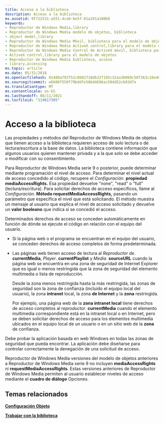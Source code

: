 ```yaml
---
title: Acceso a la biblioteca
description: Acceso a la biblioteca
ms.assetid: 9f722531-a551-4ca9-be5f-01a291a180b0
keywords:
- Reproductor de Windows Media,library
- Reproductor de Windows Media modelo de objetos, biblioteca
- object model,library
- Reproductor de Windows Media Móvil, biblioteca para el modelo de objetos
- Reproductor de Windows Media ActiveX control,library para el modelo de objetos
- Reproductor de Windows Media Control de ActiveX móvil, biblioteca para el modelo de objetos
- ActiveX control,library para el modelo de objetos
- Reproductor de Windows Media biblioteca, acceso
- library,accessing
ms.topic: article
ms.date: 05/31/2018
ms.openlocfilehash: 01488a792f52c8602f18db22f195c32aa36069c50f363c16e405f3ddf2fd710a
ms.sourcegitcommit: e6600f550f79bddfe58bd4696ac50dd52cb03d7e
ms.translationtype: MT
ms.contentlocale: es-ES
ms.lasthandoff: 08/11/2021
ms.locfileid: "119617305"
---
```

# <a name="library-access"></a>Acceso a la biblioteca

Las propiedades y métodos del Reproductor de Windows Media de objetos que tienen acceso a la biblioteca requieren acceso de solo lectura o de lectura/escritura a la base de datos. La biblioteca contiene información que algunos usuarios quieren mantener privada y a la que solo se debe acceder o modificar con su consentimiento.

Para Reproductor de Windows Media serie 9 o posterior, puede determinar mediante programación el nivel de acceso. Para determinar el nivel actual de acceso concedido al código, recupere el *Configuración*. **propiedad mediaAccessRights.** Esa propiedad devuelve "none", "read" o "full" (lectura/escritura). Para solicitar derechos de acceso específicos, llame al *Configuración*. **Método requestMediaAccessRights,** pasando un parámetro que especifica el nivel que está solicitando. El método muestra un mensaje al usuario que explica el nivel de acceso solicitado y devuelve un **valor booleano** que indica si se concedió el acceso.

Determinados derechos de acceso se conceden automáticamente en función de dónde se ejecute el código en relación con el equipo del usuario.

-   Si la página web o el programa se encuentran en el equipo del usuario, se conceden derechos de acceso completos de forma predeterminada.
-   Las páginas web tienen acceso de lectura al *Reproductor de*. **currentMedia**, *Player*. **currentPlaylist** y *Media*. **sourceURL** cuando la página web se encuentra en una zona de seguridad de Internet Explorer que es igual o menos restringida que la zona de seguridad del elemento multimedia o lista de reproducción.

    Desde la zona menos restringida hasta la más  restringida, las zonas de seguridad son la zona de confianza (incluido el equipo local del usuario), la zona **intranet** local, la zona **de Internet** y la **zona** restringida.

    Por ejemplo, una página web de la **zona intranet local** tiene derechos de acceso completos al *reproductor*. **currentMedia** cuando el elemento multimedia correspondiente está en la intranet local o en Internet, pero se deben solicitar derechos de acceso para los elementos multimedia ubicados en el equipo local de un usuario o en un sitio web de la **zona** de confianza.

Debe probar la aplicación basada en web Windows en todas las zonas de seguridad que pueda encontrar. La aplicación debe diseñarse para controlar correctamente la denegación de una solicitud de acceso.

Reproductor de Windows Media versiones del modelo de objetos anteriores a Reproductor de Windows Media serie 9 no incluyen **mediaAccessRights** ni **requestMediaAccessRights**. Estas versiones anteriores de Reproductor de Windows Media permiten al usuario establecer niveles de acceso mediante el **cuadro de diálogo** Opciones.

## <a name="related-topics"></a>Temas relacionados

<dl> <dt>

[**Configuración Objeto**](settings-object.md)
</dt> <dt>

[**Trabajar con la biblioteca**](working-with-the-library.md)
</dt> </dl>

 

 




